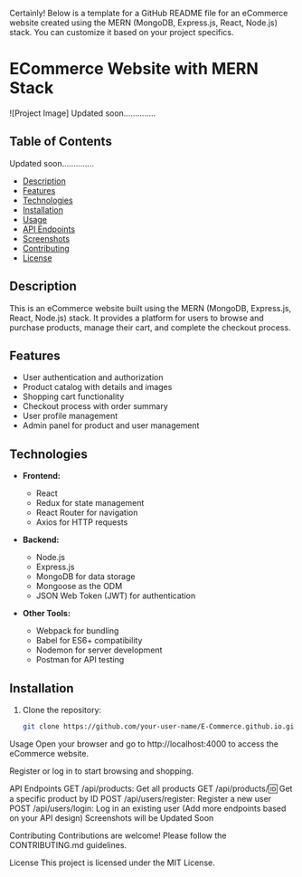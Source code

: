 Certainly! Below is a template for a GitHub README file for an eCommerce website created using the MERN (MongoDB, Express.js, React, Node.js) stack. You can customize it based on your project specifics.

# ECommerce Website with MERN Stack

![Project Image] Updated soon..............

## Table of Contents
Updated soon..............
- [Description](#description)
- [Features](#features)
- [Technologies](#technologies)
- [Installation](#installation)
- [Usage](#usage)
- [API Endpoints](#api-endpoints)
- [Screenshots](#screenshots)
- [Contributing](#contributing)
- [License](#license)

## Description

This is an eCommerce website built using the MERN (MongoDB, Express.js, React, Node.js) stack. It provides a platform for users to browse and purchase products, manage their cart, and complete the checkout process.

## Features

- User authentication and authorization
- Product catalog with details and images
- Shopping cart functionality
- Checkout process with order summary
- User profile management
- Admin panel for product and user management

## Technologies

- **Frontend:**
  - React
  - Redux for state management
  - React Router for navigation
  - Axios for HTTP requests

- **Backend:**
  - Node.js
  - Express.js
  - MongoDB for data storage
  - Mongoose as the ODM
  - JSON Web Token (JWT) for authentication

- **Other Tools:**
  - Webpack for bundling
  - Babel for ES6+ compatibility
  - Nodemon for server development
  - Postman for API testing

## Installation

1. Clone the repository:
   ```bash
   git clone https://github.com/your-user-name/E-Commerce.github.io.git

Usage
Open your browser and go to http://localhost:4000 to access the eCommerce website.

Register or log in to start browsing and shopping.

API Endpoints
GET /api/products: Get all products
GET /api/products/:id: Get a specific product by ID
POST /api/users/register: Register a new user
POST /api/users/login: Log in an existing user
(Add more endpoints based on your API design)
Screenshots will be Updated Soon


Contributing
Contributions are welcome! Please follow the CONTRIBUTING.md guidelines.

License
This project is licensed under the MIT License.

